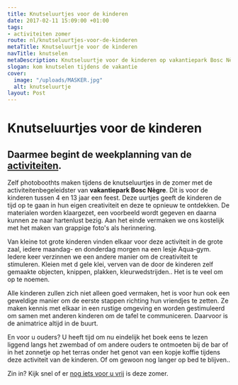```yaml
---
title: Knutseluurtjes voor de kinderen
date: 2017-02-11 15:09:00 +01:00
tags:
- activiteiten zomer
route: nl/knutseluurtjes-voor-de-kinderen
metaTitle: Knutseluurtje voor de kinderen
navTitle: knutselen
metaDescription: Knutseluurtje voor de kinderen op vakantiepark Bosc Nègre
slogan: kom knutselen tijdens de vakantie
cover:
  image: "/uploads/MASKER.jpg"
  alt: knutseluurtje
layout: Post
---
```


# Knutseluurtjes voor de kinderen

## Daarmee begint de weekplanning van de [activiteiten](/nl/animatie/).

Zelf photoboothts maken tijdens de knutseluurtjes in de zomer met de activiteitenbegeleidster van **vakantiepark Bosc Nègre**. Dit is voor de kinderen tussen 4 en 13 jaar een feest. Deze uurtjes geeft de kinderen de tijd op te gaan in hun eigen creativiteit en deze te opnieuw te ontdekken. De materialen worden klaargezet, een voorbeeld wordt gegeven en daarna kunnen ze naar hartenlust bezig. Aan het einde vermaken we ons kostelijk met het maken van grappige foto's als herinnering.

Van kleine tot grote kinderen vinden elkaar voor deze activiteit in de grote zaal, iedere maandag- en donderdag morgen na een lesje Aqua-gym. Iedere keer verzinnen we een andere manier om de creativiteit te stimuleren. Kleien met d gele klei, verven van de door de kinderen zelf gemaakte objecten, knippen, plakken, kleurwedstrijden.. Het is te veel om op te noemen.

Alle kinderen zullen zich niet alleen goed vermaken, het is voor hun ook een geweldige manier om de eerste stappen richting hun vriendjes te zetten. Ze maken kennis met elkaar in een rustige omgeving en worden gestimuleerd om samen met anderen kinderen om de tafel te communiceren. Daarvoor is de animatrice altijd in de buurt.

En voor u ouders? U heeft tijd om nu eindelijk het boek eens te lezen liggend langs het zwembad of om andere ouders te ontmoeten bij de bar of in het zonnetje op het terras onder het genot van een kopje koffie tijdens deze activiteit van de kinderen. Of om gewoon nog langer op bed te blijven..

Zin in? Kijk snel of er [nog iets voor u vrij](https://bookingpremium.secureholiday.net/nl/14230) is deze zomer.
